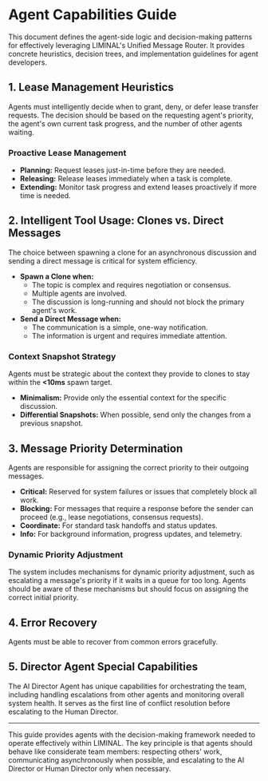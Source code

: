 # Agent Capabilities Guide

This document defines the agent-side logic and decision-making patterns for effectively leveraging LIMINAL's Unified Message Router. It provides concrete heuristics, decision trees, and implementation guidelines for agent developers.

## 1. Lease Management Heuristics

Agents must intelligently decide when to grant, deny, or defer lease transfer requests. The decision should be based on the requesting agent's priority, the agent's own current task progress, and the number of other agents waiting.

<!-- [[EDITOR_NOTE_CLAUDE: Insert the detailed decision matrix and Mermaid flowchart for lease negotiation here. This should include specific thresholds for time remaining, queue length, and task progress.]] -->

### Proactive Lease Management

-   **Planning:** Request leases just-in-time before they are needed.
-   **Releasing:** Release leases immediately when a task is complete.
-   **Extending:** Monitor task progress and extend leases proactively if more time is needed.

## 2. Intelligent Tool Usage: Clones vs. Direct Messages

The choice between spawning a clone for an asynchronous discussion and sending a direct message is critical for system efficiency.

-   **Spawn a Clone when:**
    -   The topic is complex and requires negotiation or consensus.
    -   Multiple agents are involved.
    -   The discussion is long-running and should not block the primary agent's work.
-   **Send a Direct Message when:**
    -   The communication is a simple, one-way notification.
    -   The information is urgent and requires immediate attention.

<!-- [[EDITOR_NOTE_CLAUDE: Insert the Mermaid flowchart illustrating the decision process for choosing between a clone and a direct message.]] -->

### Context Snapshot Strategy

Agents must be strategic about the context they provide to clones to stay within the **<10ms** spawn target.

-   **Minimalism:** Provide only the essential context for the specific discussion.
-   **Differential Snapshots:** When possible, send only the changes from a previous snapshot.

## 3. Message Priority Determination

Agents are responsible for assigning the correct priority to their outgoing messages.

-   **Critical:** Reserved for system failures or issues that completely block all work.
-   **Blocking:** For messages that require a response before the sender can proceed (e.g., lease negotiations, consensus requests).
-   **Coordinate:** For standard task handoffs and status updates.
-   **Info:** For background information, progress updates, and telemetry.

### Dynamic Priority Adjustment

The system includes mechanisms for dynamic priority adjustment, such as escalating a message's priority if it waits in a queue for too long. Agents should be aware of these mechanisms but should focus on assigning the correct initial priority.

## 4. Error Recovery

Agents must be able to recover from common errors gracefully.

<!-- [[EDITOR_NOTE_CLAUDE: Insert the Mermaid flowchart for the error recovery decision tree, covering recoverable, resource, communication, and fatal errors.]] -->

## 5. Director Agent Special Capabilities

The AI Director Agent has unique capabilities for orchestrating the team, including handling escalations from other agents and monitoring overall system health. It serves as the first line of conflict resolution before escalating to the Human Director.

---
This guide provides agents with the decision-making framework needed to operate effectively within LIMINAL. The key principle is that agents should behave like considerate team members: respecting others' work, communicating asynchronously when possible, and escalating to the AI Director or Human Director only when necessary.